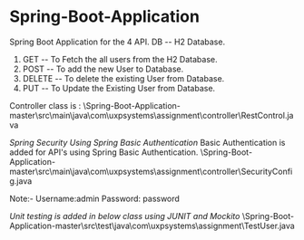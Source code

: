 # Spring-Boot-Application

Spring Boot Application for the 4 API.
DB -- H2 Database.

1. GET -- To Fetch the all users from the H2 Database.
2. POST -- To add the new User to Database.
3. DELETE -- To delete the existing User from Database.
4. PUT -- To Update the Existing User from Database.

Controller class is  : \Spring-Boot-Application-master\src\main\java\com\uxpsystems\assignment\controller\RestControl.java

*Spring Security Using  Spring Basic Authentication*
Basic Authentication is added for API's using Spring Basic Authentication.
\Spring-Boot-Application-master\src\main\java\com\uxpsystems\assignment\controller\SecurityConfig.java

Note:- Username:admin
Password: password

*Unit testing is added in below class using JUNIT and Mockito*
\Spring-Boot-Application-master\src\test\java\com\uxpsystems\assignment\TestUser.java
